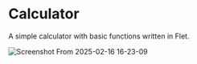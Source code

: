 # Calculator
A simple calculator with basic functions written in Flet.

![Screenshot From 2025-02-16 16-23-09](https://github.com/user-attachments/assets/b96b7d46-676e-4765-bdbd-ca5918f560d7)
